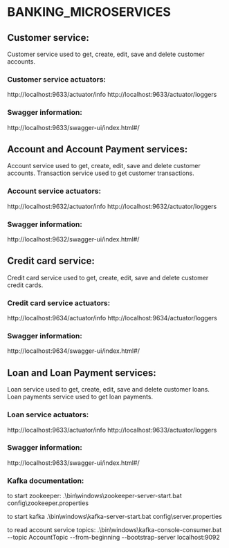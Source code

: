 # BANKING_MICROSERVICES
## Customer service:
Customer service used to get, create, edit, save and delete customer accounts.

### Customer service actuators:
http://localhost:9633/actuator/info
http://localhost:9633/actuator/loggers

### Swagger information:
http://localhost:9633/swagger-ui/index.html#/


## Account and Account Payment services:
Account service used to get, create, edit, save and delete customer accounts.
Transaction service used to get customer transactions.

### Account service actuators:
http://localhost:9632/actuator/info
http://localhost:9632/actuator/loggers

### Swagger information:
http://localhost:9632/swagger-ui/index.html#/


## Credit card service:
Credit card service used to get, create, edit, save and delete customer credit cards.

### Credit card service actuators:
http://localhost:9634/actuator/info
http://localhost:9634/actuator/loggers

### Swagger information:
http://localhost:9634/swagger-ui/index.html#/

## Loan and Loan Payment services:
Loan service used to get, create, edit, save and delete customer loans.
Loan payments service used to get loan payments.

### Loan service actuators:
http://localhost:9633/actuator/info
http://localhost:9633/actuator/loggers

### Swagger information:
http://localhost:9633/swagger-ui/index.html#/


### Kafka documentation:

to start zookeeper:
.\bin\windows\zookeeper-server-start.bat config\zookeeper.properties

to start kafka
.\bin\windows\kafka-server-start.bat config\server.properties

to read account service topics:
.\bin\windows\kafka-console-consumer.bat --topic AccountTopic --from-beginning --bootstrap-server localhost:9092
